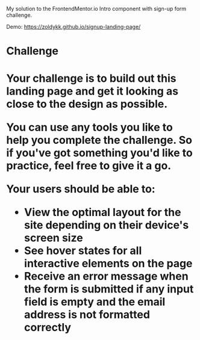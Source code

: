 
My solution to the FrontendMentor.io Intro component with sign-up form challenge.

Demo: https://zoldykk.github.io/signup-landing-page/

<h1>Challenge<h1/>
    
<p>Your challenge is to build out this landing page and get it looking as close to the design as possible.<p/>

You can use any tools you like to help you complete the challenge. So if you've got something you'd like to practice, feel free to give it a go.

Your users should be able to:
    <ul>
      <li>View the optimal layout for the site depending on their device's screen size</li>
      <li>See hover states for all interactive elements on the page</li>
      <li>Receive an error message when the form is submitted if any input field is empty and the email address is not formatted correctly</li>
    </ul>
 
